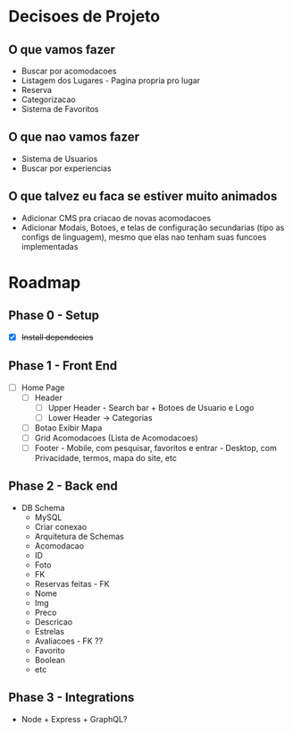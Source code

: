 # **Decisoes de Projeto**

## O que vamos fazer

- Buscar por acomodacoes
- Listagem dos Lugares - Pagina propria pro lugar
- Reserva
- Categorizacao
- Sistema de Favoritos

## O que nao vamos fazer

- Sistema de Usuarios
- Buscar por experiencias

## O que talvez eu faca se estiver muito animados

- Adicionar CMS pra criacao de novas acomodacoes
- Adicionar Modais, Botoes, e telas de configuração secundarias (tipo as configs de linguagem), mesmo que elas nao tenham suas funcoes implementadas

# **Roadmap**

## Phase 0 - Setup

- [x] ~~Install dependecies~~

## Phase 1 - Front End

- [ ] Home Page
  - [ ] Header
    - [ ] Upper Header - Search bar + Botoes de Usuario e Logo
    - [ ] Lower Header -> Categorias
  - [ ] Botao Exibir Mapa
  - [ ] Grid Acomodacoes (Lista de Acomodacoes)
  - [ ] Footer - Mobile, com pesquisar, favoritos e entrar - Desktop, com Privacidade, termos, mapa do site, etc

## Phase 2 - Back end

- DB Schema
  - MySQL
  - Criar conexao
  - Arquitetura de Schemas
  - Acomodacao
  - ID
  - Foto
  - FK
  - Reservas feitas - FK
  - Nome
  - Img
  - Preco
  - Descricao
  - Estrelas
  - Avaliacoes - FK ??
  - Favorito
  - Boolean
  - etc

## Phase 3 - Integrations

- Node + Express + GraphQL?
